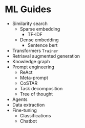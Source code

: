 # ML Guides

- Similarity search
  - Sparse embedding
     - TF-IDF 
  - Dense embedding
     - Sentence bert
- Transformers `Trainer`
- Retriaval augmented generation
- Knowledge graph
- Prompt engineering
    - ReAct
    - Meta-prompt
    - CoSTAR
    - Task decomposition
    - Tree of thought
- Agents
- Data extraction
- Fine-tuning
    - Classifications
    - Chatbot
